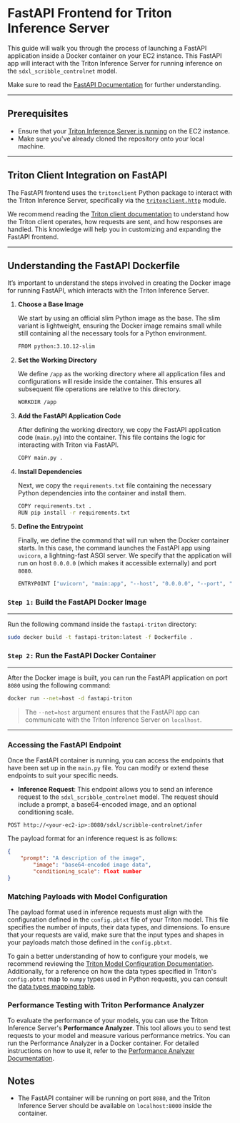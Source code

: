 # FastAPI Frontend for Triton Inference Server

This guide will walk you through the process of launching a FastAPI application inside a Docker container on your EC2 instance. This FastAPI app will interact with the Triton Inference Server for running inference on the `sdxl_scribble_controlnet` model.

Make sure to read the [FastAPI Documentation](https://fastapi.tiangolo.com/) for further understanding.

---
## Prerequisites

- Ensure that your [Triton Inference Server is running](..) on the EC2 instance.
- Make sure you've already cloned the repository onto your local machine.

---
## Triton Client Integration on FastAPI

The FastAPI frontend uses the `tritonclient` Python package to interact with the Triton Inference Server, specifically via the [`tritonclient.http`](https://docs.nvidia.com/deeplearning/triton-inference-server/user-guide/docs/_reference/tritonclient/tritonclient.http.html#module-tritonclient.http) module. 

We recommend reading the [Triton client documentation](https://docs.nvidia.com/deeplearning/triton-inference-server/user-guide/docs/_reference/tritonclient/tritonclient.http.html#module-tritonclient.http) to understand how the Triton client operates, how requests are sent, and how responses are handled. This knowledge will help you in customizing and expanding the FastAPI frontend.

---
## Understanding the FastAPI Dockerfile

It’s important to understand the steps involved in creating the Docker image for running FastAPI, which interacts with the Triton Inference Server.

1. **Choose a Base Image**

    We start by using an official slim Python image as the base. The slim variant is lightweight, ensuring the Docker image remains small while still containing all the necessary tools for a Python environment.

    ```bash
    FROM python:3.10.12-slim
    ```

2. **Set the Working Directory**

    We define `/app` as the working directory where all application files and configurations will reside inside the container. This ensures all subsequent file operations are relative to this directory.

    ```bash
    WORKDIR /app
    ```

3. **Add the FastAPI Application Code**

    After defining the working directory, we copy the FastAPI application code (`main.py`) into the container. This file contains the logic for interacting with Triton via FastAPI.

    ```bash
    COPY main.py .
    ```

4. **Install Dependencies**

    Next, we copy the `requirements.txt` file containing the necessary Python dependencies into the container and install them.

    ```bash
    COPY requirements.txt .
    RUN pip install -r requirements.txt
    ```

5. **Define the Entrypoint**

    Finally, we define the command that will run when the Docker container starts. In this case, the command launches the FastAPI app using `uvicorn`, a lightning-fast ASGI server. We specify that the application will run on host `0.0.0.0` (which makes it accessible externally) and port `8080`.

    ```bash
    ENTRYPOINT ["uvicorn", "main:app", "--host", "0.0.0.0", "--port", "8080"]
    ```

### `Step 1:` Build the FastAPI Docker Image
---

Run the following command inside the `fastapi-triton` directory:

```bash
sudo docker build -t fastapi-triton:latest -f Dockerfile .
```

### `Step 2:` Run the FastAPI Docker Container
---

After the Docker image is built, you can run the FastAPI application on port `8080` using the following command:

```bash
docker run --net=host -d fastapi-triton
```
> The `--net=host` argument ensures that the FastAPI app can communicate with the Triton Inference Server on `localhost`.

---
### Accessing the FastAPI Endpoint

Once the FastAPI container is running, you can access the endpoints that have been set up in the `main.py` file. You can modify or extend these endpoints to suit your specific needs.

- **Inference Request**: This endpoint allows you to send an inference request to the `sdxl_scribble_controlnet` model. The request should include a prompt, a base64-encoded image, and an optional conditioning scale.
```
POST http://<your-ec2-ip>:8080/sdxl/scribble-controlnet/infer
```

The payload format for an inference request is as follows:
```json
{
    "prompt": "A description of the image",
        "image": "base64-encoded image data",
        "conditioning_scale": float number
}
```

### Matching Payloads with Model Configuration

The payload format used in inference requests must align with the configuration defined in the `config.pbtxt` file of your Triton model. This file specifies the number of inputs, their data types, and dimensions. To ensure that your requests are valid, make sure that the input types and shapes in your payloads match those defined in the `config.pbtxt`.

To gain a better understanding of how to configure your models, we recommend reviewing the [Triton Model Configuration Documentation](https://docs.nvidia.com/deeplearning/triton-inference-server/user-guide/docs/user_guide/model_configuration.html). Additionally, for a reference on how the data types specified in Triton's `config.pbtxt` map to `numpy` types used in Python requests, you can consult the [data types mapping table](https://docs.nvidia.com/deeplearning/triton-inference-server/user-guide/docs/user_guide/model_configuration.html?highlight=dtypes#datatypes).

### Performance Testing with Triton Performance Analyzer

To evaluate the performance of your models, you can use the Triton Inference Server's **Performance Analyzer**. This tool allows you to send test requests to your model and measure various performance metrics. You can run the Performance Analyzer in a Docker container. For detailed instructions on how to use it, refer to the [Performance Analyzer Documentation](https://docs.nvidia.com/deeplearning/triton-inference-server/user-guide/docs/perf_analyzer/docs/README.html).

## Notes

- The FastAPI container will be running on port `8080`, and the Triton Inference Server should be available on `localhost:8000` inside the container.
